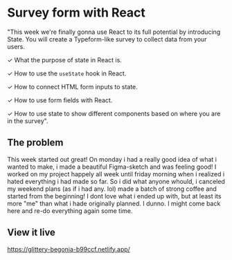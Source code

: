 # Survey form with React

"This week we're finally gonna use React to its full potential by introducing State. You will create a Typeform-like survey to collect data from your users.

✓ What the purpose of state in React is.

✓ How to use the `useState` hook in React.

✓ How to connect HTML form inputs to state.

✓ How to use form fields with React.

✓ How to use state to show different components based on where you are in the survey".

## The problem

This week started out great! On monday i had a really good idea of what i wanted to make, i made a beautiful Figma-sketch and was feeling good!
I worked on my project happely all week until friday morning when i realized i hated everything i had made so far. So i did what anyone whould,
i canceled my weekend plans (as if i had any. lol) made a batch of strong coffee and started from the beginning! I dont love what i ended up with, but at least
its more "me" than what i hade originally planned. I dunno. I might come back here and re-do everything again some time.

## View it live

https://glittery-begonia-b99ccf.netlify.app/
